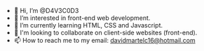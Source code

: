 - 👋 Hi, I’m @D4V3C0D3
- 👀 I’m interested in front-end web development.
- 🌱 I’m currently learning HTML, CSS and Javascript.
- 💞️ I'm looking to collaborate on client-side websites (front-end).
- 📫 How to reach me to my email: davidmartelc16@hotmail.com

<!---
D4V3C0D3/D4V3C0D3 is a ✨ special ✨ repository because its `README.md` (this file) appears on your GitHub profile.
You can click the Preview link to take a look at your changes.
--->
